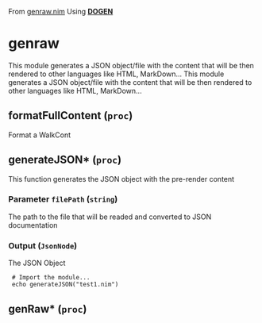 From [genraw.nim](./src/genraw.nim) Using [**DOGEN**](https://roger-padrell.github.io/dogen/)
# genraw
This module generates a JSON object/file with the content that will be then rendered to other languages like HTML, MarkDown...
This module generates a JSON object/file with the content that will be then rendered to other languages like HTML, MarkDown...

## formatFullContent (`proc`)
Format a WalkCont

## generateJSON* (`proc`)
This function generates the JSON object with the pre-render content
### Parameter `filePath` (`string`)
The path to the file that will be readed and converted to JSON documentation
### Output (`JsonNode`)
The JSON Object
```
 # Import the module...
 echo generateJSON("test1.nim")
```

## genRaw* (`proc`)
